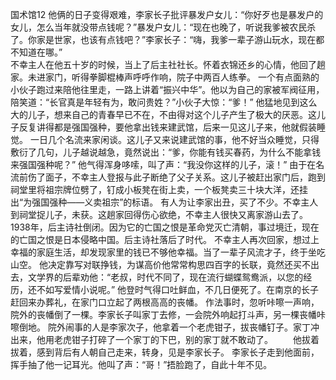 国术馆12
 他俩的日子变得艰难，李家长子批评暴发户女儿：“你好歹也是暴发户的女儿，怎么当年就没带点钱呢？”暴发户女儿：“现在也晚了，听说我爹被农民杀了。你家是世家，也该有点钱吧？”李家长子：“嗨，我爹一辈子游山玩水，现在都不知道在哪。”  
 不幸主人在他五十岁的时候，当上了后主社社长。怀着衣锦还乡的心情，他回了趟家。未进家门，听得拳脚棍棒声呼呼作响，院子中两百人练拳。
 一个有点面熟的小伙子跑过来陪他往里走，一路上讲着“振兴中华”。他以为自己的家被军阀征用，陪笑道：“长官真是年轻有为，敢问贵姓？”小伙子大惊：“爹！”
     他猛地见到这么大的儿子，想来自己的青春早已不在，不由得对这个儿子产生了极大的厌恶。这儿子反复讲得都是强国强种，要他拿出钱来建武馆，后来一见这儿子来，他就假装睡觉。
 一日几个名流来家闲谈。这儿子又来说建武馆的事，他不好当众睡觉，只得敷衍了几句，儿子越说越急，竟然说出：“爹，你能有钱买春药，为什么不能拿钱来强国强种呢？”
 他气得浑身哆嗦，叫了声：“我没你这样的儿子，滚！”
 由于在名流前伤了面子，不幸主人登报与此子断绝了父子关系。这儿子被赶出家门后，跑到祠堂里将祖宗牌位劈了，钉成小板凳在街上卖，一个板凳卖三十块大洋，还挂出“为强国强种——义卖祖宗”的标语。
      有人为让李家出丑，买了不少。不幸主人到祠堂捉儿子，未获。这趟家回得伤心欲绝，不幸主人很快又离家游山去了。
 1938年，后主诗社倒闭。因为它的亡国之恨是革命党灭亡清朝，事过境迁，现在的亡国之恨是日本侵略中国。后主诗社落后了时代。
 不幸主人再次回家，想过上幸福的家庭生活，却发现家里的钱已不够他幸福。当了一辈子风流才子，终于坐吃山空。
 他决定靠写对联挣钱，为谋高价他常常构思四百字的长联，竟然还买不出去，文学界的后辈劝他：“老叔，时代不同了，现在流行蝴蝶鸳鸯派，以您的经历，还不如写爱情小说呢。”
 他登时气得口吐鲜血，不几日便死了。在南京的长子赶回来办葬礼，在家门口立起了两根高高的丧幡。
 作法事时，忽听咔嚓一声响，院外的丧幡倒了一棵。李家长子叫家丁去修，一会院外响起打斗声，另一棵丧幡咔嚓倒地。
 院外闹事的人是李家次子，他拿着一个老虎钳子，拔丧幡钉子。家丁冲出来，他用老虎钳子打碎了一个家丁的下巴，别的家丁就不敢动了。
 　　他拔着拔着，感到背后有人朝自己走来，转身，见是李家长子。
 李家长子走到他面前，挥手抽了他一记耳光。他叫了声：“哥！”捂脸跑了，自此十年不见。
 

